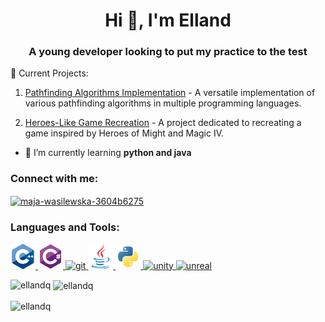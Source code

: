 <h1 align="center">Hi 👋, I'm Elland</h1>
<h3 align="center">A young developer looking to put my practice to the test</h3>

🔭 Current Projects:

1. [Pathfinding Algorithms Implementation](https://github.com/Ellandq/Pathfinding) - A versatile implementation of various pathfinding algorithms in multiple programming languages.

2. [Heroes-Like Game Recreation](https://github.com/Ellandq/Heroes-Like-game) - A project dedicated to recreating a game inspired by Heroes of Might and Magic IV.

- 🌱 I’m currently learning **python and java**

<h3 align="left">Connect with me:</h3>
<p align="left">
<a href="https://linkedin.com/in/maja-wasilewska-3604b6275" target="blank"><img align="center" src="https://raw.githubusercontent.com/rahuldkjain/github-profile-readme-generator/master/src/images/icons/Social/linked-in-alt.svg" alt="maja-wasilewska-3604b6275" height="30" width="40" /></a>
</p>

<h3 align="left">Languages and Tools:</h3>
<p align="left"> <a href="https://www.w3schools.com/cpp/" target="_blank" rel="noreferrer"> <img src="https://raw.githubusercontent.com/devicons/devicon/master/icons/cplusplus/cplusplus-original.svg" alt="cplusplus" width="40" height="40"/> </a> <a href="https://www.w3schools.com/cs/" target="_blank" rel="noreferrer"> <img src="https://raw.githubusercontent.com/devicons/devicon/master/icons/csharp/csharp-original.svg" alt="csharp" width="40" height="40"/> </a> <a href="https://git-scm.com/" target="_blank" rel="noreferrer"> <img src="https://www.vectorlogo.zone/logos/git-scm/git-scm-icon.svg" alt="git" width="40" height="40"/> </a> <a href="https://www.java.com" target="_blank" rel="noreferrer"> <img src="https://raw.githubusercontent.com/devicons/devicon/master/icons/java/java-original.svg" alt="java" width="40" height="40"/> </a> <a href="https://www.python.org" target="_blank" rel="noreferrer"> <img src="https://raw.githubusercontent.com/devicons/devicon/master/icons/python/python-original.svg" alt="python" width="40" height="40"/> </a> <a href="https://unity.com/" target="_blank" rel="noreferrer"> <img src="https://www.vectorlogo.zone/logos/unity3d/unity3d-icon.svg" alt="unity" width="40" height="40"/> </a> <a href="https://unrealengine.com/" target="_blank" rel="noreferrer"> <img src="https://raw.githubusercontent.com/kenangundogan/fontisto/036b7eca71aab1bef8e6a0518f7329f13ed62f6b/icons/svg/brand/unreal-engine.svg" alt="unreal" width="40" height="40"/> </a> </p>

<p><img align="left" src="https://github-readme-stats.vercel.app/api/top-langs?username=ellandq&show_icons=true&theme=synthwave&title_color=ff9924&text_color=ffffff&locale=en&layout=compact" alt="ellandq" /></p>

<p>&nbsp;<img align="center" src="https://github-readme-stats.vercel.app/api?username=ellandq&show_icons=true&theme=synthwave&title_color=ff9924&text_color=ffffff&locale=en" alt="ellandq" /></p>

<p><img align="center" src="https://github-readme-streak-stats.herokuapp.com/?user=ellandq&theme=dark" alt="ellandq" /></p>
